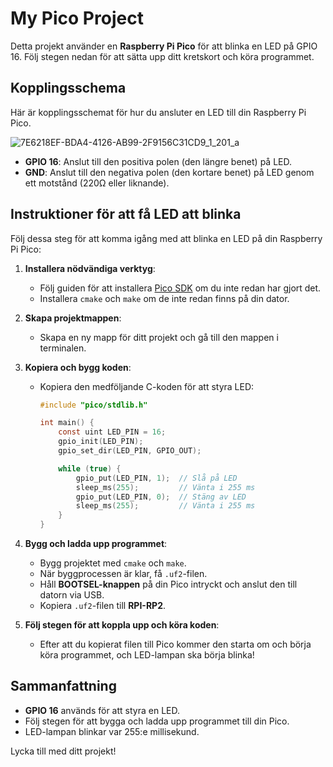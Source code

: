 # My Pico Project

Detta projekt använder en **Raspberry Pi Pico** för att blinka en LED på GPIO 16. Följ stegen nedan för att sätta upp ditt kretskort och köra programmet.

## Kopplingsschema

Här är kopplingsschemat för hur du ansluter en LED till din Raspberry Pi Pico.

![7E6218EF-BDA4-4126-AB99-2F9156C31CD9_1_201_a](https://github.com/user-attachments/assets/6979fdb4-2026-4228-b990-0dbeaa7d2619)


- **GPIO 16**: Anslut till den positiva polen (den längre benet) på LED.
- **GND**: Anslut till den negativa polen (den kortare benet) på LED genom ett motstånd (220Ω eller liknande).

## Instruktioner för att få LED att blinka

Följ dessa steg för att komma igång med att blinka en LED på din Raspberry Pi Pico:

1. **Installera nödvändiga verktyg**:
   - Följ guiden för att installera [Pico SDK](https://github.com/raspberrypi/pico-sdk) om du inte redan har gjort det.
   - Installera `cmake` och `make` om de inte redan finns på din dator.

2. **Skapa projektmappen**:
   - Skapa en ny mapp för ditt projekt och gå till den mappen i terminalen.

3. **Kopiera och bygg koden**:
   - Kopiera den medföljande C-koden för att styra LED:
     ```c
     #include "pico/stdlib.h"

     int main() {
         const uint LED_PIN = 16;
         gpio_init(LED_PIN);
         gpio_set_dir(LED_PIN, GPIO_OUT);

         while (true) {
             gpio_put(LED_PIN, 1);  // Slå på LED
             sleep_ms(255);         // Vänta i 255 ms
             gpio_put(LED_PIN, 0);  // Stäng av LED
             sleep_ms(255);         // Vänta i 255 ms
         }
     }
     ```

4. **Bygg och ladda upp programmet**:
   - Bygg projektet med `cmake` och `make`.
   - När byggprocessen är klar, få `.uf2`-filen.
   - Håll **BOOTSEL-knappen** på din Pico intryckt och anslut den till datorn via USB.
   - Kopiera `.uf2`-filen till **RPI-RP2**.

5. **Följ stegen för att koppla upp och köra koden**:
   - Efter att du kopierat filen till Pico kommer den starta om och börja köra programmet, och LED-lampan ska börja blinka!

## Sammanfattning

- **GPIO 16** används för att styra en LED.
- Följ stegen för att bygga och ladda upp programmet till din Pico.
- LED-lampan blinkar var 255:e millisekund.

Lycka till med ditt projekt!
